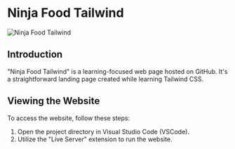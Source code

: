 # Ninja Food Tailwind

![Ninja Food Tailwind](https://i.ibb.co/n7tsKTg/Screenshot-24.png)

## Introduction
"Ninja Food Tailwind" is a learning-focused web page hosted on GitHub. It's a straightforward landing page created while learning Tailwind CSS.

## Viewing the Website
To access the website, follow these steps:

1. Open the project directory in Visual Studio Code (VSCode).
2. Utilize the "Live Server" extension to run the website.

